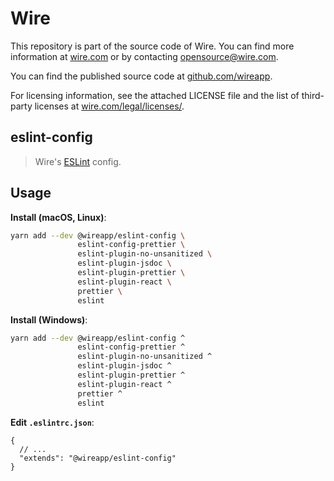 # Wire

This repository is part of the source code of Wire. You can find more information at [wire.com](https://wire.com) or by contacting opensource@wire.com.

You can find the published source code at [github.com/wireapp](https://github.com/wireapp).

For licensing information, see the attached LICENSE file and the list of third-party licenses at [wire.com/legal/licenses/](https://wire.com/legal/licenses/).

## eslint-config

> Wire's [ESLint](https://eslint.org/docs/developer-guide/shareable-configs) config.

## Usage

**Install (macOS, Linux)**:

```bash
yarn add --dev @wireapp/eslint-config \
               eslint-config-prettier \
               eslint-plugin-no-unsanitized \
               eslint-plugin-jsdoc \
               eslint-plugin-prettier \
               eslint-plugin-react \
               prettier \
               eslint
```

**Install (Windows)**:

```bash
yarn add --dev @wireapp/eslint-config ^
               eslint-config-prettier ^
               eslint-plugin-no-unsanitized ^
               eslint-plugin-jsdoc ^
               eslint-plugin-prettier ^
               eslint-plugin-react ^
               prettier ^
               eslint
```

**Edit `.eslintrc.json`**:

```jsonc
{
  // ...
  "extends": "@wireapp/eslint-config"
}
```
